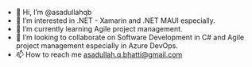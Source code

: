 - 👋 Hi, I’m @asadullahqb
- 👀 I’m interested in .NET - Xamarin and .NET MAUI especially.
- 🌱 I’m currently learning Agile project management.
- 💞️ I’m looking to collaborate on Software Development in C# and Agile project management especially in Azure DevOps.
- 📫 How to reach me asadullah.q.bhatti@gmail.com

<!---
asadullahqb/asadullahqb is a ✨ special ✨ repository because its `README.md` (this file) appears on your GitHub profile.
You can click the Preview link to take a look at your changes.
--->

